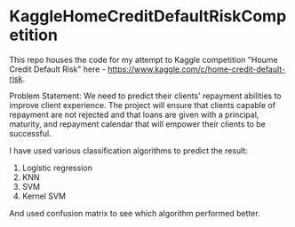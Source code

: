 # KaggleHomeCreditDefaultRiskCompetition
This repo houses the code for my attempt to Kaggle competition 
"Houme Credit Default Risk" here - https://www.kaggle.com/c/home-credit-default-risk. 

Problem Statement: We need to predict their clients' repayment abilities to improve client experience. The project will ensure that clients capable of repayment are not rejected and that loans are given with a principal, maturity, and repayment calendar that will empower their clients to be successful.

I have used various classification algorithms to predict the result:
1. Logistic regression
2. KNN
3. SVM
4. Kernel SVM

And used confusion matrix to see which algorithm performed better.
